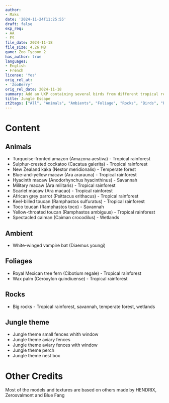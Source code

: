 ```yaml
---
author:
- Maks
date: '2024-11-24T11:25:55'
draft: false
exp_req:
- AA
- ES
file_date: 2024-11-18
file_size: 4.26 MB
game: Zoo Tycoon 2
has_author: true
languages:
- English
- French
license: 'Yes'
orig_rel_at: 
- 'ZooBerry'
orig_rel_date: 2024-11-18
summary: Add an UXP containing several birds from different tropical regions. Objects fit perfectly with the default jungle theme.
title: Jungle Escape
zt2tags: ["All", "Animals", "Ambients", "Foliage", "Rocks", "Birds", "Reptiles", "Expansive Packs", "Packs", "ZT2", "Fences"]
---
```

# Content

## Animals
- Turquoise-fronted amazon (Amazona aestiva) - Tropical rainforest
- Sulphur-crested cockatoo (Cacatua galerita) - Tropical rainforest
- New Zealand kaka (Nestor meridionalis) - Temperate forest
- Blue-and-yellow macaw (Ara ararauna) - Tropical rainforest
- Hyacinth macaw (Anodorhynchus hyacinthinus) - Savannah
- Military macaw (Ara militaris) - Tropical rainforest
- Scarlet macaw (Ara macao) - Tropical rainforest
- African grey parrot (Psittacus erithacus) - Tropical rainforest
- Keel-billed toucan (Ramphastos sulfuratus) - Tropical rainforest
- Toco toucan (Ramphastos toco) - Savannah
- Yellow-throated toucan (Ramphastos ambiguus) - Tropical rainforest
- Spectacled caiman (Caiman crocodilus) - Wetlands

## Ambient

- White-winged vampire bat (Diaemus youngi)

## Foliages

- Royal Mexican tree fern (Cibotium regale) - Tropical rainforest
- Wax palm (Ceroxylon quindiuense) - Tropical rainforest

## Rocks

- Big rocks - Tropical rainforest, savannah, temperate forest, wetlands

## Jungle theme

- Jungle theme small fences whith window
- Jungle theme aviary fences
- Jungle theme aviary fences with window
- Jungle theme perch
- Jungle theme nest box

# Other Credits

Most of the models and textures are based on others made by HENDRIX, Zerosvalmont and Blue Fang 